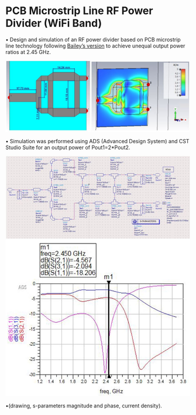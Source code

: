 # PCB Microstrip Line RF Power Divider (WiFi Band)

• Design and simulation of an RF power divider based on PCB microstrip line technology following [Bailey’s version](https://github.com/cdcortesr/WiFi-Band-Unequal-Split-Power-Divider/blob/main/19800023177.pdf) to achieve unequal output power ratios at 2.45 GHz. 

<picture>
  <source media="(prefers-color-scheme: dark)" srcset="https://raw.githubusercontent.com/cdcortesr/PCB-Microstrip-Line-RF-Power-Divider/refs/heads/main/RFDivider.JPG">
  <source media="(prefers-color-scheme: light)" srcset="https://raw.githubusercontent.com/cdcortesr/PCB-Microstrip-Line-RF-Power-Divider/refs/heads/main/RFDivider.JPG">
  <img alt="a." src="https://raw.githubusercontent.com/cdcortesr/PCB-Microstrip-Line-RF-Power-Divider/refs/heads/main/RFDivider.JPG">
</picture>

• Simulation was performed using ADS (Advanced Design System) and CST Studio Suite for an output power of Pout1=2*Pout2.

<picture>
  <source media="(prefers-color-scheme: dark)" srcset="https://raw.githubusercontent.com/cdcortesr/PCB-Microstrip-Line-RF-Power-Divider/refs/heads/main/RFDivider3.JPG">
  <source media="(prefers-color-scheme: light)" srcset="https://raw.githubusercontent.com/cdcortesr/PCB-Microstrip-Line-RF-Power-Divider/refs/heads/main/RFDivider3.JPG">
  <img alt="a." src="https://raw.githubusercontent.com/cdcortesr/PCB-Microstrip-Line-RF-Power-Divider/refs/heads/main/RFDivider3.JPG">
</picture>

<picture>
  <source media="(prefers-color-scheme: dark)" srcset="https://raw.githubusercontent.com/cdcortesr/PCB-Microstrip-Line-RF-Power-Divider/refs/heads/main/RFDivider2.JPG">
  <source media="(prefers-color-scheme: light)" srcset="https://raw.githubusercontent.com/cdcortesr/PCB-Microstrip-Line-RF-Power-Divider/refs/heads/main/RFDivider2.JPG">
  <img alt="a." src="https://raw.githubusercontent.com/cdcortesr/PCB-Microstrip-Line-RF-Power-Divider/refs/heads/main/RFDivider2.JPG">
</picture>

•(drawing, s-parameters magnitude and phase, current density).

